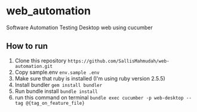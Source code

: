 # web_automation
Software Automation Testing Desktop web using cucumber

## How to run
1. Clone this repository ```https://github.com/SallisMahmudah/web-automation.git```
2. Copy sample.env ```env.sample .env```
3. Make sure that ruby ​​is installed (I'm using ruby ​​version 2.5.5)
4. Install bundler ```gem install bundler```
5. Run bundle install ```bundle install```
6. run this command on terminal ```bundle exec cucumber -p web-desktop --tag @{tag_on_feature_file}```

